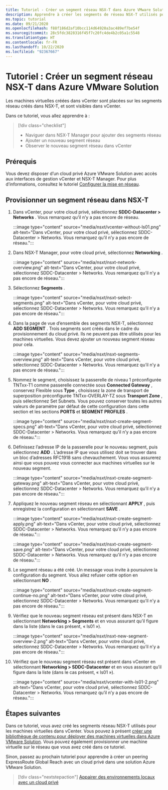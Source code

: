 ```yaml
---
title: Tutoriel - Créer un segment réseau NSX-T dans Azure VMware Solution
description: Apprendre à créer les segments de réseau NSX-T utilisés pour les machines virtuelles dans vCenter
ms.topic: tutorial
ms.date: 09/21/2020
ms.openlocfilehash: f88f186d2af10bcc114d64920a3ac489ef7be54f
ms.sourcegitcommit: 28c5fdc3828316f45f7c20fc4de4b2c05a1c5548
ms.translationtype: HT
ms.contentlocale: fr-FR
ms.lasthandoff: 10/22/2020
ms.locfileid: "92367667"
---
```

# <a name="tutorial-create-an-nsx-t-network-segment-in-azure-vmware-solution"></a>Tutoriel : Créer un segment réseau NSX-T dans Azure VMware Solution

Les machines virtuelles créées dans vCenter sont placées sur les segments réseau créés dans NSX-T, et sont visibles dans vCenter.

Dans ce tutoriel, vous allez apprendre à :

> [!div class="checklist"]
> * Naviguer dans NSX-T Manager pour ajouter des segments réseau
> * Ajouter un nouveau segment réseau
> * Observer le nouveau segment réseau dans vCenter

## <a name="prerequisites"></a>Prérequis

Vous devez disposer d’un cloud privé Azure VMware Solution avec accès aux interfaces de gestion vCenter et NSX-T Manager. Pour plus d’informations, consultez le tutoriel [Configurer la mise en réseau](tutorial-configure-networking.md).

## <a name="provision-a-network-segment-in-nsx-t"></a>Provisionner un segment réseau dans NSX-T

1. Dans vCenter, pour votre cloud privé, sélectionnez **SDDC-Datacenter > Networks** . Vous remarquez qu’il n’y a pas encore de réseau.

   :::image type="content" source="media/nsxt/vcenter-without-ls01.png" alt-text="Dans vCenter, pour votre cloud privé, sélectionnez SDDC-Datacenter > Networks. Vous remarquez qu’il n’y a pas encore de réseau.":::

1. Dans NSX-T Manager, pour votre cloud privé, sélectionnez **Networking** .

   :::image type="content" source="media/nsxt/nsxt-network-overview.png" alt-text="Dans vCenter, pour votre cloud privé, sélectionnez SDDC-Datacenter > Networks. Vous remarquez qu’il n’y a pas encore de réseau.":::

1. Sélectionnez **Segments** .

   :::image type="content" source="media/nsxt/nsxt-select-segments.png" alt-text="Dans vCenter, pour votre cloud privé, sélectionnez SDDC-Datacenter > Networks. Vous remarquez qu’il n’y a pas encore de réseau.":::

1. Dans la page de vue d’ensemble des segments NSX-T, sélectionnez **ADD SEGMENT** . Trois segments sont créés dans le cadre du provisionnement du cloud privé. Ils ne peuvent pas être utilisés pour les machines virtuelles.  Vous devez ajouter un nouveau segment réseau pour cela.

   :::image type="content" source="media/nsxt/nsxt-segments-overview.png" alt-text="Dans vCenter, pour votre cloud privé, sélectionnez SDDC-Datacenter > Networks. Vous remarquez qu’il n’y a pas encore de réseau.":::

1. Nommez le segment, choisissez la passerelle de niveau 1 préconfigurée TNTxx-T1 comme passerelle connectée sous **Connected Gateway** , conservez Flexible sous **Type** , choisissez la zone de transport de superposition préconfigurée TNTxx-OVERLAY-TZ sous **Transport Zone** , puis sélectionnez Set Subnets. Vous pouvez conserver toutes les autres valeurs de paramètre par défaut de cette configuration dans cette section et les sections **PORTS** et **SEGMENT PROFILES** .

   :::image type="content" source="media/nsxt/nsxt-create-segment-specs.png" alt-text="Dans vCenter, pour votre cloud privé, sélectionnez SDDC-Datacenter > Networks. Vous remarquez qu’il n’y a pas encore de réseau.":::

1. Définissez l’adresse IP de la passerelle pour le nouveau segment, puis sélectionnez **ADD** . L’adresse IP que vous utilisez doit se trouver dans un bloc d’adresses RFC1918 sans chevauchement. Vous vous assurerez ainsi que vous pouvez vous connecter aux machines virtuelles sur le nouveau segment.

   :::image type="content" source="media/nsxt/nsxt-create-segment-gateway.png" alt-text="Dans vCenter, pour votre cloud privé, sélectionnez SDDC-Datacenter > Networks. Vous remarquez qu’il n’y a pas encore de réseau.":::

1. Appliquez le nouveau segment réseau en sélectionnant **APPLY** , puis enregistrez la configuration en sélectionnant **SAVE** .

   :::image type="content" source="media/nsxt/nsxt-create-segment-apply.png" alt-text="Dans vCenter, pour votre cloud privé, sélectionnez SDDC-Datacenter > Networks. Vous remarquez qu’il n’y a pas encore de réseau.":::

   :::image type="content" source="media/nsxt/nsxt-create-segment-save.png" alt-text="Dans vCenter, pour votre cloud privé, sélectionnez SDDC-Datacenter > Networks. Vous remarquez qu’il n’y a pas encore de réseau.":::

1. Le segment réseau a été créé. Un message vous invite à poursuivre la configuration du segment. Vous allez refuser cette option en sélectionnant **NO** .

   :::image type="content" source="media/nsxt/nsxt-create-segment-continue-no.png" alt-text="Dans vCenter, pour votre cloud privé, sélectionnez SDDC-Datacenter > Networks. Vous remarquez qu’il n’y a pas encore de réseau.":::

1. Vérifiez que le nouveau segment réseau est présent dans NSX-T en sélectionnant **Networking > Segments** et en vous assurant qu’il figure dans la liste (dans le cas présent, « ls01 »).

   :::image type="content" source="media/nsxt/nsxt-new-segment-overview-2.png" alt-text="Dans vCenter, pour votre cloud privé, sélectionnez SDDC-Datacenter > Networks. Vous remarquez qu’il n’y a pas encore de réseau.":::

1. Vérifiez que le nouveau segment réseau est présent dans vCenter en sélectionnant **Networking > SDDC-Datacenter** et en vous assurant qu’il figure dans la liste (dans le cas présent, « ls01 »).

   :::image type="content" source="media/nsxt/vcenter-with-ls01-2.png" alt-text="Dans vCenter, pour votre cloud privé, sélectionnez SDDC-Datacenter > Networks. Vous remarquez qu’il n’y a pas encore de réseau.":::

## <a name="next-steps"></a>Étapes suivantes

Dans ce tutoriel, vous avez créé les segments réseau NSX-T utilisés pour les machines virtuelles dans vCenter. Vous pouvez à présent [créer une bibliothèque de contenu pour déployer des machines virtuelles dans Azure VMware Solution](deploy-vm-content-library.md). Vous pouvez également provisionner une machine virtuelle sur le réseau que vous avez créé dans ce tutoriel.

Sinon, passez au prochain tutoriel pour apprendre à créer un peering ExpressRoute Global Reach avec un cloud privé dans une solution Azure VMware Solution.

> [!div class="nextstepaction"]
> [Appairer des environnements locaux avec un cloud privé](tutorial-expressroute-global-reach-private-cloud.md)

<!-- LINKS - external-->

<!-- LINKS - internal -->
